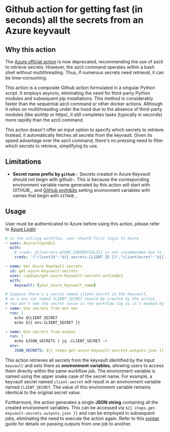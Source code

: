 # Github action for getting fast (in seconds) all the secrets from an Azure keyvault

## Why this action

The [Azure official action](https://github.com/Azure/get-keyvault-secrets) is now deprecated, recommending the use of azcli to retrieve secrets. However, the azcli command operates within a bash shell without multithreading. Thus, if numerous secrets need retrieval, it can be time-consuming.

This action is a composite Github action formulated in a singular Python script. It employs asyncio, eliminating the need for third-party Python modules and subsequent pip installations. This method is considerably faster than the sequential azcli command or other docker actions. Although it relies on multithreading under the hood due to the absence of third-party modules (like aiohttp or httpx), it still completes tasks (typically in seconds) more rapidly than the azcli command.

This action doesn't offer an input option to specify which secrets to retrieve. Instead, it automatically fetches all secrets from the keyvault. Given its speed advantage over the azcli command, there's no pressing need to filter which secrets to retrieve, simplifying its use.

## Limitations

- **Secret name prefix by `github-`**: Secrets created in Azure Keyvault should not begin with github-. This is because the corresponding environment variable name generated by this action will start with GITHUB_, and [GitHub prohibits](https://docs.github.com/en/actions/learn-github-actions/variables#naming-conventions-for-configuration-variables) setting environment variables with names that begin with `GITHUB_`.

## Usage

User must be authenticated to Azure before using this action, please refer to [Azure Login](https://github.com/Azure/login)

```yaml
# in the calling workflow, user should first login to Azure
- uses: Azure/login@v1
  with:
    # creds: ${{secrets.AZURE_CREDENTIALS}} is not recommended due to json secrets security concerns.
    creds: '{"clientId":"${{ secrets.CLIENT_ID }}","clientSecret":"${{ secrets.CLIENT_SECRET }}","subscriptionId":"${{ secrets.SUBSCRIPTION_ID }}","tenantId":"${{ secrets.TENANT_ID }}"}'

- name: Get Azure KeyVault secrets
  id: get-azure-keyvault-secrets
  uses: copdips/get-azure-keyvault-secrets-action@v1
  with:
    keyvault: {your_azure_keyvault_name}

# Suppose there's a secret named client-secret in the keyvault,
# so a env var named CLIENT_SECRET should be created by the action.
# You won't see the secret value in the workflow log as it's masked by Github automatically.
- name: Use secrets from env var
  run: |
    echo $CLIENT_SECRET
    echo ${{ env.CLIENT_SECRET }}

- name: Use secrets from output
  run: |
    echo $JSON_SECRETS | jq .CLIENT_SECRET -r
  env:
    JSON_SECRETS: ${{ steps.get-azure-keyvault-secrets.outputs.json }}
```

This action retrieves all secrets from the keyvault identified by the input `keyvault` and sets them as **environment variables**, allowing users to access them directly within the same workflow job. The environment variable is named using the upper snake case of the secret name. For example, a keyvault secret named `client-secret` will result in an environment variable named `CLIENT_SECRET`. The value of this environment variable remains identical to the original secret value.

Furthermore, the action generates a single **JSON string** containing all the created environment variables. This can be accessed via `${{ steps.get-keyvault-secrets.outputs.json }}` and can be employed in subsequent jobs, eliminating the need to execute the action again. Refer to this [syntax](https://docs.github.com/en/actions/using-workflows/workflow-syntax-for-github-actions#jobsjob_idoutputs) guide for details on passing outputs from one job to another.
